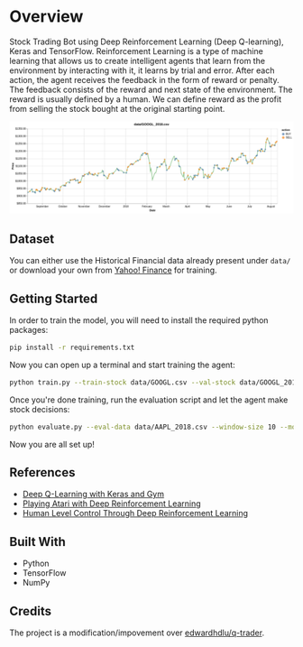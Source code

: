 # Overview

Stock Trading Bot using Deep Reinforcement Learning (Deep Q-learning), Keras and TensorFlow. Reinforcement Learning is a type of machine learning that allows us to create intelligent agents that learn from the environment by interacting with it, it learns by trial and error. After each action, the agent receives the feedback in the form of reward or penalty. The feedback consists of the reward and next state of the environment. The reward is usually defined by a human. We can define reward as the profit from selling the stock bought at the original starting point.

![Google Stock Trading bot](./extra/visualization.png)

## Dataset

You can either use the Historical Financial data already present under `data/` or download your own from [Yahoo! Finance](https://ca.finance.yahoo.com/) for training.

## Getting Started

In order to train the model, you will need to install the required python packages:

```bash
pip install -r requirements.txt
```

Now you can open up a terminal and start training the agent:

```bash
python train.py --train-stock data/GOOGL.csv --val-stock data/GOOGL_2018.csv
```

Once you're done training, run the evaluation script and let the agent make stock decisions:

```bash
python evaluate.py --eval-data data/AAPL_2018.csv --window-size 10 --model-name model_GOOGL_10 --debug
```

Now you are all set up!

## References

* [Deep Q-Learning with Keras and Gym](https://keon.io/deep-q-learning/)
* [Playing Atari with Deep Reinforcement Learning](https://arxiv.org/abs/1312.5602)
* [Human Level Control Through Deep Reinforcement Learning](https://deepmind.com/research/publications/human-level-control-through-deep-reinforcement-learning/)

## Built With

* Python
* TensorFlow
* NumPy

## Credits

The project is a modification/impovement over [edwardhdlu/q-trader](https://github.com/edwardhdlu/q-trader).

